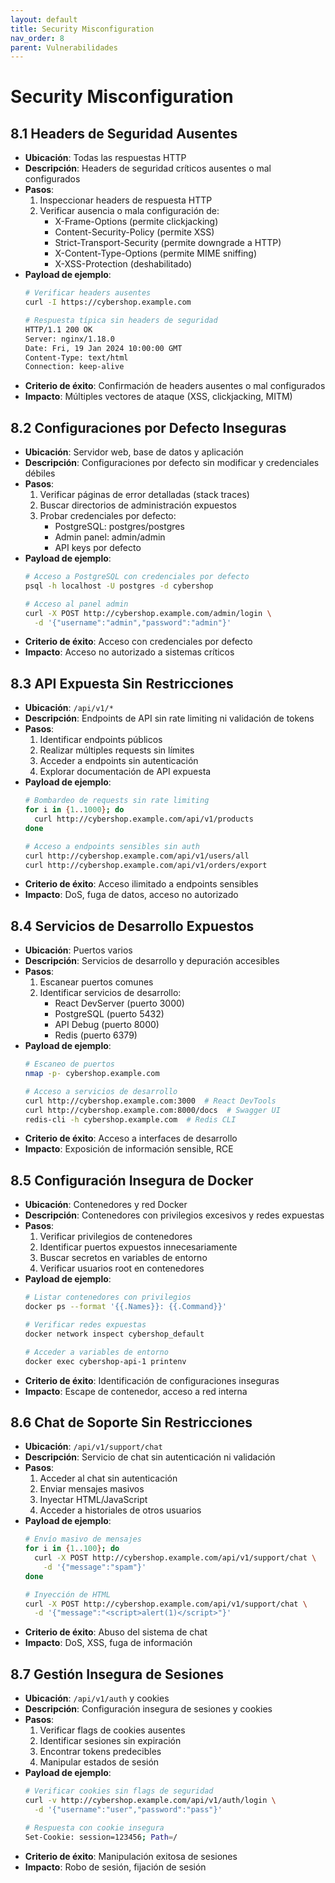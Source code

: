 ```yaml
---
layout: default
title: Security Misconfiguration
nav_order: 8
parent: Vulnerabilidades
---
```


# Security Misconfiguration

## 8.1 Headers de Seguridad Ausentes
- **Ubicación**: Todas las respuestas HTTP
- **Descripción**: Headers de seguridad críticos ausentes o mal configurados
- **Pasos**:
  1. Inspeccionar headers de respuesta HTTP
  2. Verificar ausencia o mala configuración de:
     - X-Frame-Options (permite clickjacking)
     - Content-Security-Policy (permite XSS)
     - Strict-Transport-Security (permite downgrade a HTTP)
     - X-Content-Type-Options (permite MIME sniffing)
     - X-XSS-Protection (deshabilitado)
- **Payload de ejemplo**:
  ```bash
  # Verificar headers ausentes
  curl -I https://cybershop.example.com

  # Respuesta típica sin headers de seguridad
  HTTP/1.1 200 OK
  Server: nginx/1.18.0
  Date: Fri, 19 Jan 2024 10:00:00 GMT
  Content-Type: text/html
  Connection: keep-alive
  ```
- **Criterio de éxito**: Confirmación de headers ausentes o mal configurados
- **Impacto**: Múltiples vectores de ataque (XSS, clickjacking, MITM)

## 8.2 Configuraciones por Defecto Inseguras
- **Ubicación**: Servidor web, base de datos y aplicación
- **Descripción**: Configuraciones por defecto sin modificar y credenciales débiles
- **Pasos**:
  1. Verificar páginas de error detalladas (stack traces)
  2. Buscar directorios de administración expuestos
  3. Probar credenciales por defecto:
     - PostgreSQL: postgres/postgres
     - Admin panel: admin/admin
     - API keys por defecto
- **Payload de ejemplo**:
  ```bash
  # Acceso a PostgreSQL con credenciales por defecto
  psql -h localhost -U postgres -d cybershop

  # Acceso al panel admin
  curl -X POST http://cybershop.example.com/admin/login \
    -d '{"username":"admin","password":"admin"}'
  ```
- **Criterio de éxito**: Acceso con credenciales por defecto
- **Impacto**: Acceso no autorizado a sistemas críticos

## 8.3 API Expuesta Sin Restricciones
- **Ubicación**: `/api/v1/*`
- **Descripción**: Endpoints de API sin rate limiting ni validación de tokens
- **Pasos**:
  1. Identificar endpoints públicos
  2. Realizar múltiples requests sin límites
  3. Acceder a endpoints sin autenticación
  4. Explorar documentación de API expuesta
- **Payload de ejemplo**:
  ```bash
  # Bombardeo de requests sin rate limiting
  for i in {1..1000}; do
    curl http://cybershop.example.com/api/v1/products
  done

  # Acceso a endpoints sensibles sin auth
  curl http://cybershop.example.com/api/v1/users/all
  curl http://cybershop.example.com/api/v1/orders/export
  ```
- **Criterio de éxito**: Acceso ilimitado a endpoints sensibles
- **Impacto**: DoS, fuga de datos, acceso no autorizado

## 8.4 Servicios de Desarrollo Expuestos
- **Ubicación**: Puertos varios
- **Descripción**: Servicios de desarrollo y depuración accesibles
- **Pasos**:
  1. Escanear puertos comunes
  2. Identificar servicios de desarrollo:
     - React DevServer (puerto 3000)
     - PostgreSQL (puerto 5432)
     - API Debug (puerto 8000)
     - Redis (puerto 6379)
- **Payload de ejemplo**:
  ```bash
  # Escaneo de puertos
  nmap -p- cybershop.example.com

  # Acceso a servicios de desarrollo
  curl http://cybershop.example.com:3000  # React DevTools
  curl http://cybershop.example.com:8000/docs  # Swagger UI
  redis-cli -h cybershop.example.com  # Redis CLI
  ```
- **Criterio de éxito**: Acceso a interfaces de desarrollo
- **Impacto**: Exposición de información sensible, RCE

## 8.5 Configuración Insegura de Docker
- **Ubicación**: Contenedores y red Docker
- **Descripción**: Contenedores con privilegios excesivos y redes expuestas
- **Pasos**:
  1. Verificar privilegios de contenedores
  2. Identificar puertos expuestos innecesariamente
  3. Buscar secretos en variables de entorno
  4. Verificar usuarios root en contenedores
- **Payload de ejemplo**:
  ```bash
  # Listar contenedores con privilegios
  docker ps --format '{{.Names}}: {{.Command}}'

  # Verificar redes expuestas
  docker network inspect cybershop_default

  # Acceder a variables de entorno
  docker exec cybershop-api-1 printenv
  ```
- **Criterio de éxito**: Identificación de configuraciones inseguras
- **Impacto**: Escape de contenedor, acceso a red interna

## 8.6 Chat de Soporte Sin Restricciones
- **Ubicación**: `/api/v1/support/chat`
- **Descripción**: Servicio de chat sin autenticación ni validación
- **Pasos**:
  1. Acceder al chat sin autenticación
  2. Enviar mensajes masivos
  3. Inyectar HTML/JavaScript
  4. Acceder a historiales de otros usuarios
- **Payload de ejemplo**:
  ```bash
  # Envío masivo de mensajes
  for i in {1..100}; do
    curl -X POST http://cybershop.example.com/api/v1/support/chat \
      -d '{"message":"spam"}'
  done

  # Inyección de HTML
  curl -X POST http://cybershop.example.com/api/v1/support/chat \
    -d '{"message":"<script>alert(1)</script>"}'
  ```
- **Criterio de éxito**: Abuso del sistema de chat
- **Impacto**: DoS, XSS, fuga de información

## 8.7 Gestión Insegura de Sesiones
- **Ubicación**: `/api/v1/auth` y cookies
- **Descripción**: Configuración insegura de sesiones y cookies
- **Pasos**:
  1. Verificar flags de cookies ausentes
  2. Identificar sesiones sin expiración
  3. Encontrar tokens predecibles
  4. Manipular estados de sesión
- **Payload de ejemplo**:
  ```bash
  # Verificar cookies sin flags de seguridad
  curl -v http://cybershop.example.com/api/v1/auth/login \
    -d '{"username":"user","password":"pass"}'

  # Respuesta con cookie insegura
  Set-Cookie: session=123456; Path=/
  ```
- **Criterio de éxito**: Manipulación exitosa de sesiones
- **Impacto**: Robo de sesión, fijación de sesión
